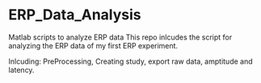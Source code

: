 # ERP_Data_Analysis
Matlab scripts to analyze ERP data
 This repo inlcudes the script for analyzing the ERP data of my first ERP experiment.
 
 Inlcuding: PreProcessing, Creating study, export raw data, amptitude and latency.
